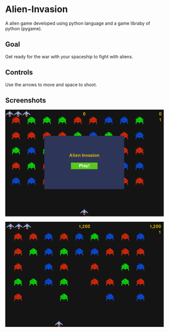 # Alien-Invasion
A alien game developed using python language and a game libraby of python (pygame).

## Goal
Get ready for the war with your spaceship to fight with aliens.

## Controls

Use the arrows to move and space to shoot.

## Screenshots

![Title screen](https://raw.githubusercontent.com/sagar-jujare/Alien-Invasion/main/Game%20Screenshots/start%20screen.png)

![Play screen](https://raw.githubusercontent.com/sagar-jujare/Alien-Invasion/main/Game%20Screenshots/game%201.png)
